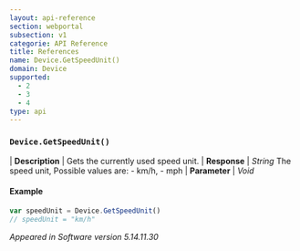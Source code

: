 ```yaml
---
layout: api-reference
section: webportal
subsection: v1
categorie: API Reference
title: References
name: Device.GetSpeedUnit()
domain: Device
supported:
  - 2
  - 3
  - 4
type: api
---
```


### `Device.GetSpeedUnit()`

| **Description** | Gets the currently used speed unit.
| **Response** | *String*  The speed unit, Possible values are: - km/h, - mph
| **Parameter**   | *Void*

#### Example

```javascript
var speedUnit = Device.GetSpeedUnit()
// speedUnit = "km/h"
```

*Appeared in Software version 5.14.11.30*
